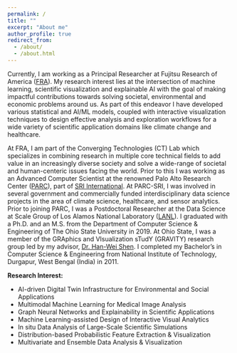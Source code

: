 ```yaml
---
permalink: /
title: ""
excerpt: "About me"
author_profile: true
redirect_from: 
  - /about/
  - /about.html
---
```

Currently, I am working as a Principal Researcher at Fujitsu Research of America ([FRA](https://www.fujitsu.com/us/about/businesspolicy/tech/rd/)). My research interest lies at the intersection of machine learning, scientific visualization and explainable AI with the goal of making impactful contributions towards solving societal, environmental and economic problems around us. As part of this endeavor  I have developed various statistical and AI/ML models, coupled with interactive visualization techniques to design effective analysis and exploration workflows for a wide variety of scientific application domains like climate change and healthcare.

At FRA, I am part of the Converging Technologies (CT) Lab which specializes in combining research in multiple core technical fields to add value in an increasingly diverse society and solve a wide-range of societal and human-centeric issues facing the world. Prior to this I was working as an Advanced Computer Scientist at the renowned Palo Alto Research Center ([PARC](https://www.parc.com/)), part of [SRI International](https://www.sri.com/). At PARC-SRI, I was involved in several government and commercially funded interdisciplinary data science projects in the area of climate science, healthcare, and sensor analytics. Prior to joining PARC, I was a Postdoctoral Researcher at the Data Science at Scale Group of Los Alamos National Laboratory ([LANL](https://www.lanl.gov/org/ddste/aldsc/computer-computational-statistical-sciences/index.php)). I graduated with a Ph.D. and an M.S. from the Department of Computer Science & Engineering of The Ohio State University in 2019. At Ohio State, I was a member of the GRAphics and VIsualization sTudY (GRAVITY) research group led by my advisor, [Dr. Han-Wei Shen](https://han-wei-shen.github.io/). I completed my Bachelor’s in Computer Science & Engineering from National Institute of Technology, Durgapur, West Bengal (India) in 2011.

**Research Interest:**
* AI-driven Digital Twin Infrastructure for Environmental and Social Applications
* Multimodal Machine Learning for Medical Image Analysis
* Graph Neural Networks and Explainability in Scientific Applications
* Machine Learning-assisted Design of Interactive Visual Analytics
* In situ Data Analysis of Large-Scale Scientific Simulations
* Distribution-based Probabilistic Feature Extraction & Visualization
* Multivariate and Ensemble Data Analysis & Visualization

<!-- **Relevant Research Project Leadership:**
*  NASA Advanced Information Systems Technology: 21-AIST21_2-0091
   * DTAS: A prototype Digital Twin of Air-Sea interactions
   * Role: Co-PI \| PI: Dr. A. Gray \| Team: University of Washington, PARC 
*  DARPA Artificial Intelligence Exploration (AIE) Program for AI-assisted Climate Tipping-point Modeling (ACTM): DARPA-PA-21-04-02
   * AIBEDO: A hybrid AI framework to capture the effects of cloud properties on global circulation and regional climate patterns
   * Role: Co-Investigator \| PI: Dr. K. Ramea \| Team: PARC, University of Victoria
* Palo Alto Research Center Exploratory Research Projects:
   * EDDY: Explaining AI-based Drug DiscoverY Models \[Role: PI\]
   * MedVQA: Medical Visual Question Answering with Cognitive Reasoning \[Role: PI\] -->



<!-- This is the front page of a website that is powered by the [academicpages template](https://github.com/academicpages/academicpages.github.io) and hosted on GitHub pages. [GitHub pages](https://pages.github.com) is a free service in which websites are built and hosted from code and data stored in a GitHub repository, automatically updating when a new commit is made to the respository. This template was forked from the [Minimal Mistakes Jekyll Theme](https://mmistakes.github.io/minimal-mistakes/) created by Michael Rose, and then extended to support the kinds of content that academics have: publications, talks, teaching, a portfolio, blog posts, and a dynamically-generated CV. You can fork [this repository](https://github.com/academicpages/academicpages.github.io) right now, modify the configuration and markdown files, add your own PDFs and other content, and have your own site for free, with no ads! An older version of this template powers my own personal website at [stuartgeiger.com](http://stuartgeiger.com), which uses [this Github repository](https://github.com/staeiou/staeiou.github.io).
 -->
<!-- A data-driven personal website
======
Like many other Jekyll-based GitHub Pages templates, academicpages makes you separate the website's content from its form. The content & metadata of your website are in structured markdown files, while various other files constitute the theme, specifying how to transform that content & metadata into HTML pages. You keep these various markdown (.md), YAML (.yml), HTML, and CSS files in a public GitHub repository. Each time you commit and push an update to the repository, the [GitHub pages](https://pages.github.com/) service creates static HTML pages based on these files, which are hosted on GitHub's servers free of charge.

Many of the features of dynamic content management systems (like Wordpress) can be achieved in this fashion, using a fraction of the computational resources and with far less vulnerability to hacking and DDoSing. You can also modify the theme to your heart's content without touching the content of your site. If you get to a point where you've broken something in Jekyll/HTML/CSS beyond repair, your markdown files describing your talks, publications, etc. are safe. You can rollback the changes or even delete the repository and start over -- just be sure to save the markdown files! Finally, you can also write scripts that process the structured data on the site, such as [this one](https://github.com/academicpages/academicpages.github.io/blob/master/talkmap.ipynb) that analyzes metadata in pages about talks to display [a map of every location you've given a talk](https://academicpages.github.io/talkmap.html).

Getting started
======
1. Register a GitHub account if you don't have one and confirm your e-mail (required!)
1. Fork [this repository](https://github.com/academicpages/academicpages.github.io) by clicking the "fork" button in the top right. 
1. Go to the repository's settings (rightmost item in the tabs that start with "Code", should be below "Unwatch"). Rename the repository "[your GitHub username].github.io", which will also be your website's URL.
1. Set site-wide configuration and create content & metadata (see below -- also see [this set of diffs](http://archive.is/3TPas) showing what files were changed to set up [an example site](https://getorg-testacct.github.io) for a user with the username "getorg-testacct")
1. Upload any files (like PDFs, .zip files, etc.) to the files/ directory. They will appear at https://[your GitHub username].github.io/files/example.pdf.  
1. Check status by going to the repository settings, in the "GitHub pages" section

Site-wide configuration
------
The main configuration file for the site is in the base directory in [_config.yml](https://github.com/academicpages/academicpages.github.io/blob/master/_config.yml), which defines the content in the sidebars and other site-wide features. You will need to replace the default variables with ones about yourself and your site's github repository. The configuration file for the top menu is in [_data/navigation.yml](https://github.com/academicpages/academicpages.github.io/blob/master/_data/navigation.yml). For example, if you don't have a portfolio or blog posts, you can remove those items from that navigation.yml file to remove them from the header. 

Create content & metadata
------
For site content, there is one markdown file for each type of content, which are stored in directories like _publications, _talks, _posts, _teaching, or _pages. For example, each talk is a markdown file in the [_talks directory](https://github.com/academicpages/academicpages.github.io/tree/master/_talks). At the top of each markdown file is structured data in YAML about the talk, which the theme will parse to do lots of cool stuff. The same structured data about a talk is used to generate the list of talks on the [Talks page](https://academicpages.github.io/talks), each [individual page](https://academicpages.github.io/talks/2012-03-01-talk-1) for specific talks, the talks section for the [CV page](https://academicpages.github.io/cv), and the [map of places you've given a talk](https://academicpages.github.io/talkmap.html) (if you run this [python file](https://github.com/academicpages/academicpages.github.io/blob/master/talkmap.py) or [Jupyter notebook](https://github.com/academicpages/academicpages.github.io/blob/master/talkmap.ipynb), which creates the HTML for the map based on the contents of the _talks directory).

**Markdown generator**

I have also created [a set of Jupyter notebooks](https://github.com/academicpages/academicpages.github.io/tree/master/markdown_generator
) that converts a CSV containing structured data about talks or presentations into individual markdown files that will be properly formatted for the academicpages template. The sample CSVs in that directory are the ones I used to create my own personal website at stuartgeiger.com. My usual workflow is that I keep a spreadsheet of my publications and talks, then run the code in these notebooks to generate the markdown files, then commit and push them to the GitHub repository.

How to edit your site's GitHub repository
------
Many people use a git client to create files on their local computer and then push them to GitHub's servers. If you are not familiar with git, you can directly edit these configuration and markdown files directly in the github.com interface. Navigate to a file (like [this one](https://github.com/academicpages/academicpages.github.io/blob/master/_talks/2012-03-01-talk-1.md) and click the pencil icon in the top right of the content preview (to the right of the "Raw | Blame | History" buttons). You can delete a file by clicking the trashcan icon to the right of the pencil icon. You can also create new files or upload files by navigating to a directory and clicking the "Create new file" or "Upload files" buttons. 

Example: editing a markdown file for a talk
![Editing a markdown file for a talk](/images/editing-talk.png)

For more info
------
More info about configuring academicpages can be found in [the guide](https://academicpages.github.io/markdown/). The [guides for the Minimal Mistakes theme](https://mmistakes.github.io/minimal-mistakes/docs/configuration/) (which this theme was forked from) might also be helpful. -->
